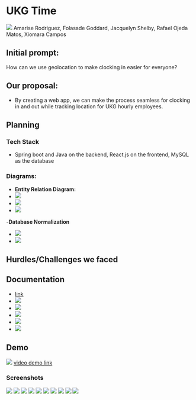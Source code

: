 # UKG Time
<img src="https://i.imgur.com/SOxsarB.png">
Amarise Rodriguez, Folasade Goddard, Jacquelyn Shelby, Rafael Ojeda Matos, Xiomara Campos

## Initial prompt:
How can we use geolocation to make clocking in easier for everyone?

## Our proposal:
- By creating a web app, we can make the process seamless for clocking in and out while tracking location for UKG hourly employees.
  
## Planning

### Tech Stack
- Spring boot and Java on the backend, React.js on the frontend, MySQL as the database

### Diagrams: 
- **Entity Relation Diagram:**
- <img src="https://i.imgur.com/SngqiZx.jpeg">
- <img src="https://i.imgur.com/IxjgOsX.jpeg">
- <img src="https://i.imgur.com/iwI4dd8.png">
-**Database Normalization**
- <img src="https://i.imgur.com/1io8gIN.jpeg">
- <img src="https://i.imgur.com/BJkLMJd.jpeg">

## Hurdles/Challenges we faced

## Documentation
- <a href = "https://docs.google.com/document/d/14i9RaOdrNy_cNW0_49LfPq5_J1xCI8eTaeR626Ou1GY/edit?usp=sharing​">link</a>
- <img src="https://i.imgur.com/NXLWw3q.png">
- <img src="https://i.imgur.com/4c9neN7.png">
- <img src="https://i.imgur.com/mJ0rl1U.png">
- <img src="https://i.imgur.com/QGfAGI0.png">
- <img src="https://i.imgur.com/mnUMxDv.png">

## Demo
<img src="https://media2.giphy.com/media/v1.Y2lkPTc5MGI3NjExZnd2MmtkM3pwMjk1ZGxya3R3d2M5bDdjNzlhYTJubHlnMDhub2J2biZlcD12MV9pbnRlcm5hbF9naWZfYnlfaWQmY3Q9Zw/RPVkkGdIlLNW9ipXPV/giphy.gif">
<a href="https://www.youtube.com/watch?v=C6j-NU6pCp4">video demo link</a>

### Screenshots
<img src="https://i.imgur.com/tEyp2Ne.png">
<img src="https://i.imgur.com/65Rfxjj.png">
<img src="https://i.imgur.com/tOHDPHC.png">
<img src="https://i.imgur.com/2hnJxTz.png">
<img src="https://i.imgur.com/YiHAPpP.png">
<img src="https://i.imgur.com/iPatsh4.png">
<img src="https://i.imgur.com/PyeMGYw.png">
<img src="https://i.imgur.com/6k8mSEC.png">
<img src="https://i.imgur.com/QrX5A0g.png">
<img src="https://i.imgur.com/TzMS5Xl.png">
